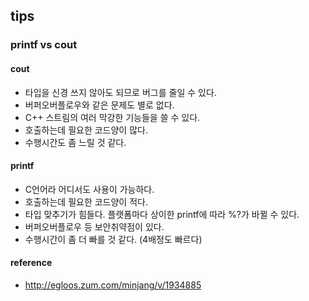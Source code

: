 ## tips

### printf vs cout
#### cout
- 타입을 신경 쓰지 않아도 되므로 버그를 줄일 수 있다.
- 버퍼오버플로우와 같은 문제도 별로 없다.
- C++ 스트림의 여러 막강한 기능들을 쓸 수 있다.
- 호출하는데 필요한 코드양이 많다.
- 수행시간도 좀 느릴 것 같다.

#### printf
- C언어라 어디서도 사용이 가능하다.
- 호출하는데 필요한 코드양이 적다.
- 타입 맞추기가 힘들다. 플랫폼마다 상이한 printf에 따라 %?가 바뀔 수 있다.
- 버퍼오버플로우 등 보안취약점이 있다.
- 수행시간이 좀 더 빠를 것 같다. (4배정도 빠르다)

#### reference
- http://egloos.zum.com/minjang/v/1934885